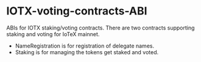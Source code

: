# IOTX-voting-contracts-ABI

ABIs for IOTX staking/voting contracts. There are two contracts supporting staking and voting for IoTeX mainnet.

- NameRegistration is for registration of delegate names.
- Staking is for managing the tokens get staked and voted.
